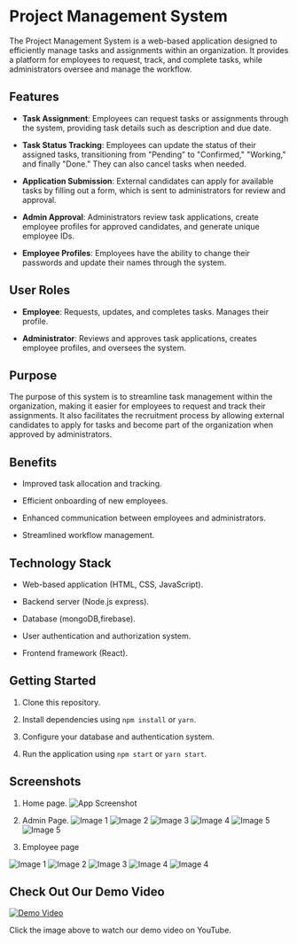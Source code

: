 # Project Management System

The Project Management System is a web-based application designed to efficiently manage tasks and assignments within an organization. It provides a platform for employees to request, track, and complete tasks, while administrators oversee and manage the workflow.

## Features

- **Task Assignment**: Employees can request tasks or assignments through the system, providing task details such as description and due date.

- **Task Status Tracking**: Employees can update the status of their assigned tasks, transitioning from "Pending" to "Confirmed," "Working," and finally "Done." They can also cancel tasks when needed.

- **Application Submission**: External candidates can apply for available tasks by filling out a form, which is sent to administrators for review and approval.

- **Admin Approval**: Administrators review task applications, create employee profiles for approved candidates, and generate unique employee IDs.

- **Employee Profiles**: Employees have the ability to change their passwords and update their names through the system.

## User Roles

- **Employee**: Requests, updates, and completes tasks. Manages their profile.

- **Administrator**: Reviews and approves task applications, creates employee profiles, and oversees the system.

## Purpose

The purpose of this system is to streamline task management within the organization, making it easier for employees to request and track their assignments. It also facilitates the recruitment process by allowing external candidates to apply for tasks and become part of the organization when approved by administrators.

## Benefits

- Improved task allocation and tracking.

- Efficient onboarding of new employees.

- Enhanced communication between employees and administrators.

- Streamlined workflow management.

## Technology Stack

- Web-based application (HTML, CSS, JavaScript).

- Backend server (Node.js express).

- Database (mongoDB,firebase).

- User authentication and authorization system.

- Frontend framework (React).

## Getting Started

1. Clone this repository.

2. Install dependencies using `npm install` or `yarn`.

3. Configure your database and authentication system.

4. Run the application using `npm start` or `yarn start`.



## Screenshots

1. Home page. 
![App Screenshot](./pms/src/component/image/home.png)

2. Admin Page. 
![Image 1](./pms/src/component/image/admin%20home.png) ![Image 2](./pms/src/component/image/1.png) ![Image 3](./pms/src/component/image/2.png) ![Image 4](./pms/src/component/image/3.png) ![Image 5](./pms/src/component/image/4.png)![Image 5](./pms/src/component/image/5.png)


3. Employee page

![Image 1](./pms/src/component/image/emphome.png) ![Image 2](./pms/src/component/image/emp1.png) ![Image 3](./pms/src/component/image/emp2.png) ![Image 4](./pms/src/component/image/emp3.png) ![Image 4](./pms/src/component/image/emp4.png)


## Check Out Our Demo Video

[![Demo Video](https://i.ytimg.com/an_webp/IOMOT7fhV2A/mqdefault_6s.webp?du=3000&sqp=CIChkqcG&rs=AOn4CLAgS6FWZq5Y7m-lozlejt-Z9bp7OA)](https://youtu.be/IOMOT7fhV2A)

Click the image above to watch our demo video on YouTube.